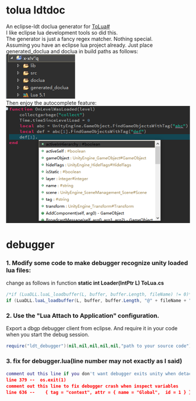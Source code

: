 # tolua ldtdoc
An eclipse-ldt doclua generator for [ToLua#](https://github.com/topameng/tolua)  
I like eclipse lua development tools so did this.  
The generator is just a fancy regex matcher. Nothing special.  
Assuming you have an eclipse lua project already. Just place generated_doclua and doclua in build paths as follows:  
![Project Example](./generator/project_example.png)  
Then enjoy the autocomplete feature:  
![Auto-complete Example](./generator/autocomplete_example.png)  

# debugger
### 1. Modify some code to make debugger recognize unity loaded lua files:
change as follows in function **static int Loader(IntPtr L) ToLua.cs**
```csharp
/*if (LuaDLL.luaL_loadbuffer(L, buffer, buffer.Length, fileName) != 0)*/
if (LuaDLL.luaL_loadbuffer(L, buffer, buffer.Length, "@" + fileName + ".lua") != 0)
```
### 2. Use the "Lua Attach to Application" configuration.
Export a dbgp debugger client from eclipse. And require it in your code when you start the debug session.
```lua
require("ldt_debugger")(nil,nil,nil,nil,nil,"path to your source code")
```
### 3. fix for debugger.lua(line number may not exactly as I said)
```lua
comment out this line if you don't want debugger exits unity when detach
line 379 --  os.exit(1)
comment out this line to fix debugger crash when inspect variables
line 636 --    { tag = "context", attr = { name = "Global",  id = 1 } }, 
```